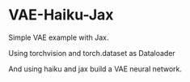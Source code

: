 # VAE-Haiku-Jax
Simple VAE example with Jax.

Using torchvision and torch.dataset as Dataloader

And using haiku and jax build a VAE neural network.
<!-- # Version
python                    3.10.8
optax                     0.1.4
numpy                     1.23.5
jax                       0.3.25
jaxlib                    0.3.25
dm-haiku                  0.0.9
torch                     1.13.0
torchvision               0.14.0 -->
